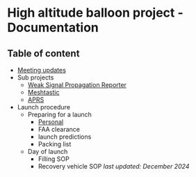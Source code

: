 # High altitude balloon project - Documentation

## Table of content

- [Meeting updates](./Meeting_updates)
- Sub projects
	- [Weak Signal Propagation Reporter](WSPR/Readme.md)
	- [Meshtastic]()
	- [APRS]()
- Launch procedure 
	- Preparing for a launch
		- [Personal](Tutorials/Launch%20planning.md)
		- FAA clearance
		- launch predictions
		- Packing list
	- Day of launch
		- Filling SOP
		- Recovery vehicle SOP
*last updated: December 2024*